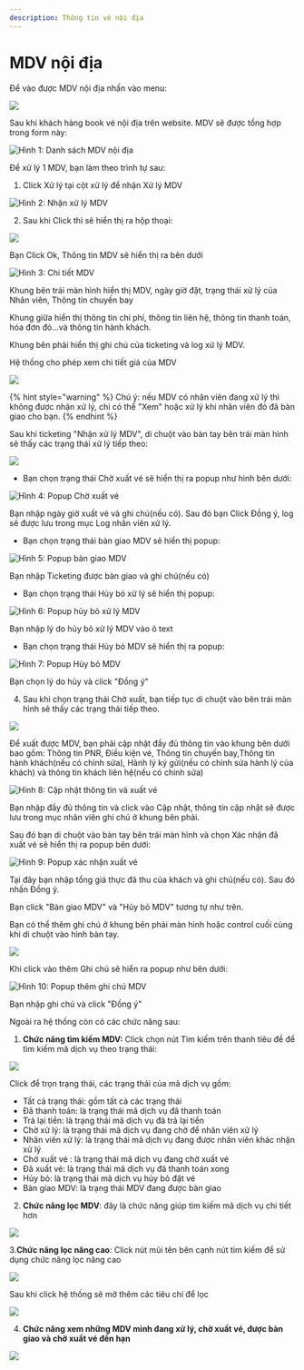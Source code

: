 ```yaml
---
description: Thông tin vé nội địa
---
```


# MDV nội địa

Để vào được MDV nội địa nhấn vào menu:

![](../.gitbook/assets/image%20%2888%29.png)

Sau khi khách hàng book vé nội địa trên website. MDV sẽ được tổng hợp trong form này:

![H&#xEC;nh 1: Danh s&#xE1;ch MDV n&#x1ED9;i &#x111;&#x1ECB;a](../.gitbook/assets/image%20%284%29.png)

Để xử lý 1 MDV, bạn làm theo trình tự sau:

1. Click Xử lý tại cột xử lý để nhận Xử lý MDV

![H&#xEC;nh 2: Nh&#x1EAD;n x&#x1EED; l&#xFD; MDV](../.gitbook/assets/image%20%2846%29.png)

2. Sau khi Click thì sẽ hiển thị ra hộp thoại:

![](../.gitbook/assets/image%20%2878%29.png)

Bạn Click Ok, Thông tin MDV sẽ hiển thị ra bên dưới

![H&#xEC;nh 3: Chi ti&#x1EBF;t MDV](../.gitbook/assets/image%20%2864%29.png)

Khung bên trái màn hình hiển thị MDV, ngày giờ đặt, trạng thái xử lý của Nhân viên, Thông tin chuyến bay

Khung giữa hiển thị thông tin chi phí, thông tin liên hệ, thông tin thanh toán, hóa đơn đỏ...và thông tin hành khách.

Khung bên phải hiển thị ghi chú của ticketing và log xử lý MDV.

Hệ thống cho phép xem chi tiết giá của MDV

![](../.gitbook/assets/image%20%2826%29.png)

{% hint style="warning" %}
Chú ý: nếu MDV có nhân viên đang xử lý thì không được nhận xử lý, chỉ có thể "Xem" hoặc xử lý khi nhân viên đó đã bàn giao cho bạn.
{% endhint %}

Sau khi ticketing "Nhận xử lý MDV", di chuột vào bàn tay bên trái màn hình sẽ thấy các trạng thái xử lý tiếp theo:  


![](../.gitbook/assets/image%20%2869%29.png)

* Bạn chọn trạng thái Chờ xuất vé sẽ hiển thị ra popup như hình bên dưới:

![H&#xEC;nh 4: Popup Ch&#x1EDD; xu&#x1EA5;t v&#xE9;](../.gitbook/assets/image%20%2820%29.png)

Bạn nhập ngày giờ xuất vé và ghi chú\(nếu có\). Sau đó bạn Click Đồng ý, log sẽ được lưu trong mục Log nhân viên xử lý.

* Bạn chọn trạng thái bàn giao MDV sẽ hiển thị popup:

![H&#xEC;nh 5: Popup b&#xE0;n giao MDV](../.gitbook/assets/image%20%2824%29.png)

Bạn nhập Ticketing được bàn giao và ghi chú\(nếu có\)

* Bạn chọn trạng thái Hủy bỏ xử lý sẽ hiển thị popup:

![H&#xEC;nh 6: Popup h&#x1EE7;y b&#x1ECF; x&#x1EED; l&#xFD; MDV](../.gitbook/assets/image%20%2853%29.png)

Bạn nhập lý do hủy bỏ xử lý MDV vào ô text

* Bạn chọn trạng thái Hủy bỏ MDV sẽ hiển thị ra popup:

  


![H&#xEC;nh 7: Popup H&#x1EE7;y b&#x1ECF; MDV](../.gitbook/assets/image%20%2858%29.png)

Bạn chọn lý do hủy và click "Đồng ý"  




4. Sau khi chọn trạng thái Chờ xuất, bạn tiếp tục di chuột vào bên trái màn hình sẽ thấy các trạng thái tiếp theo.

![](../.gitbook/assets/image%20%288%29.png)

Để xuất được MDV, bạn phải cập nhật đầy đủ thông tin vào khung bên dưới bao gồm: Thông tin PNR, Điều kiện vé, Thông tin chuyến bay,Thông tin hành khách\(nếu có chỉnh sửa\), Hành lý ký gửi\(nếu có chỉnh sửa hành lý của khách\) và thông tin khách liên hệ\(nếu có chỉnh sửa\)

![H&#xEC;nh 8: C&#x1EAD;p nh&#x1EAD;t th&#xF4;ng tin v&#xE0; xu&#x1EA5;t v&#xE9;](../.gitbook/assets/image%20%2852%29.png)

Bạn nhập đầy đủ thông tin và click vào Cập nhật, thông tin cập nhật sẽ được lưu trong mục nhân viên ghi chú ở khung bên phải.

Sau đó bạn di chuột vào bàn tay bên trái màn hình và chọn Xác nhận đã xuất vé sẽ hiển thị ra popup bên dưới: 

![H&#xEC;nh 9: Popup x&#xE1;c nh&#x1EAD;n xu&#x1EA5;t v&#xE9;](../.gitbook/assets/image%20%2818%29.png)

Tại đây bạn nhập tổng giá thực đã thu của khách và ghi chú\(nếu có\). Sau đó nhấn Đồng ý.

Bạn click "Bàn giao MDV" và "Hủy bỏ MDV" tương tự như trên.

Bạn có thể thêm ghi chú ở khung bên phải màn hình hoặc control cuối cùng khi di chuột vào hình bàn tay.

![](../.gitbook/assets/image%20%2825%29.png)

Khi click vào thêm Ghi chú sẽ hiển ra popup như bên dưới:

![H&#xEC;nh 10: Popup th&#xEA;m ghi ch&#xFA; MDV](../.gitbook/assets/image%20%2815%29.png)

Bạn nhập ghi chú và click "Đồng ý"

Ngoài ra hệ thống còn có các chức năng sau:

1. **Chức năng tìm kiếm MDV:**  Click chọn nút Tìm kiếm trên thanh tiêu đề để tìm kiếm mã dịch vụ theo trạng thái:

![](../.gitbook/assets/image%20%2893%29.png)

Click để trọn trạng thái, các trạng thái của mã dịch vụ gồm:

* Tất cả trạng thái: gồm tất cả các trạng thái
* Đã thanh toán: là trạng thái mã dịch vụ đã thanh toán
* Trả lại tiền: là trạng thái mã dịch vụ đã trả lại tiền
* Chờ xử lý: là trạng thái mã dịch vụ đang chờ để nhân viên xử lý
* Nhân viên xử lý: là trạng thái mã dịch vụ đang được nhân viên khác nhận xử lý
* Chờ xuất vé : là trạng thái mã dịch vụ đang chờ xuất vé
* Đã xuất vé: là trạng thái mã dịch vụ đã thanh toán xong
* Hủy bỏ: là trạng thái mã dịch vụ hủy bỏ đặt vé
* Bàn giao MDV: là trạng thái MDV đang được bàn giao

2. **Chức năng lọc MDV**:  đây là chức năng giúp tìm kiếm mã dịch vụ chi tiết hơn

![](../.gitbook/assets/image%20%285%29.png)

3.**Chức năng lọc nâng cao**:  Click nút mũi tên bên cạnh nút tìm kiếm để sử dụng chức năng lọc nâng cao

![](../.gitbook/assets/image%20%287%29.png)

Sau khi click hệ thống sẽ mở thêm các tiêu chí để lọc

![](../.gitbook/assets/image%20%2891%29.png)

4. **Chức năng xem những MDV mình đang xử lý, chờ xuất vé, được bàn giao và chờ xuất vé đến hạn**

![](../.gitbook/assets/image%20%2812%29.png)

  


